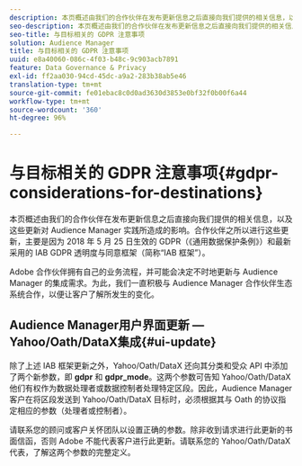 ```yaml
---
description: 本页概述由我们的合作伙伴在发布更新信息之后直接向我们提供的相关信息，以及这些更新对 Audience Manager 实践所造成的影响。合作伙伴之所以进行这些更新，主要是因为 2018 年 5 月 25 日生效的 GDPR（《通用数据保护条例》）和最新采用的 IAB GDPR 透明度与同意框架（简称“IAB 框架”）。
seo-description: 本页概述由我们的合作伙伴在发布更新信息之后直接向我们提供的相关信息，以及这些更新对 Audience Manager 实践所造成的影响。合作伙伴之所以进行这些更新，主要是因为 2018 年 5 月 25 日生效的 GDPR（《通用数据保护条例》）和最新采用的 IAB GDPR 透明度与同意框架（简称“IAB 框架”）。
seo-title: 与目标相关的 GDPR 注意事项
solution: Audience Manager
title: 与目标相关的 GDPR 注意事项
uuid: e8a40060-086c-4f03-b48c-9c903acb7891
feature: Data Governance & Privacy
exl-id: ff2aa030-94cd-45dc-a9a2-283b38ab5e46
translation-type: tm+mt
source-git-commit: fe01ebac8c0d0ad3630d3853e0bf32f0b00f6a44
workflow-type: tm+mt
source-wordcount: '360'
ht-degree: 96%

---
```


# 与目标相关的 GDPR 注意事项{#gdpr-considerations-for-destinations}

本页概述由我们的合作伙伴在发布更新信息之后直接向我们提供的相关信息，以及这些更新对 Audience Manager 实践所造成的影响。合作伙伴之所以进行这些更新，主要是因为 2018 年 5 月 25 日生效的 GDPR（《通用数据保护条例》）和最新采用的 IAB GDPR 透明度与同意框架（简称“IAB 框架”）。

Adobe 合作伙伴拥有自己的业务流程，并可能会决定不时地更新与 Audience Manager 的集成需求。为此，我们一直积极与 Audience Manager 合作伙伴生态系统合作，以便让客户了解所发生的变化。

<!-- ## Audience Manager Partner Updates - ID Syncs {#partner-updates-id-syncs}

Some partners, as listed in the table below, have changed their integration requirements with Audience Manager to include support based on the IAB Framework, in order to comply with GDPR standards.

<table id="table_335A470D4F10434E9CF587089FB54B0C"> 
 <thead> 
  <tr> 
   <th colname="col1" class="entry"> <p>Partner Name </p> </th> 
   <th colname="col2" class="entry"> <p>Expected Impact </p> </th> 
   <th colname="col3" class="entry"> <p>Status of the change </p> </th> 
  </tr>
 </thead>
 <tbody> 
  <tr> 
   <td colname="col1"> <p>Yahoo/Oath/DataX </p> </td> 
   <td colname="col2"> <p>ID syncs for users in the European Union are dropped by the partner </p> </td> 
   <td colname="col3"> <p>Live since May 22nd 2018 </p> </td> 
  </tr> 
  <tr> 
   <td colname="col1"> <p>Trade Desk </p> </td> 
   <td colname="col2"> <p>ID syncs for users in the European Union are dropped by the partner </p> </td> 
   <td colname="col3"> <p>Not live yet </p> </td> 
  </tr> 
  <tr> 
   <td colname="col1"> <p>Rubicon </p> </td> 
   <td colname="col2"> <p>ID syncs for users in the European Union are dropped by the partner </p> </td> 
   <td colname="col3"> <p>Not live yet </p> </td> 
  </tr> 
  <tr> 
   <td colname="col1"> <p>LiveRamp </p> </td> 
   <td colname="col2"> <p>ID syncs for users in the European Union are dropped by the partner </p> </td> 
   <td colname="col3"> <p>Not live yet </p> </td> 
  </tr> 
 </tbody> 
</table> -->

## Audience Manager用户界面更新 — Yahoo/Oath/DataX集成{#ui-update}

除了上述 IAB 框架更新之外，Yahoo/Oath/DataX 还向其分类和受众 API 中添加了两个新参数，即 **gdpr** 和 **gdpr_mode**。这两个参数可告知 Yahoo/Oath/DataX 他们有权作为数据处理者或数据控制者处理特定区段。因此，Audience Manager 客户在将区段发送到 Yahoo/Oath/DataX 目标时，必须根据其与 Oath 的协议指定相应的参数（处理者或控制者）。

请联系您的顾问或客户关怀团队以设置正确的参数。除非收到请求进行此更新的书面信函，否则 Adobe 不能代表客户进行此更新。请联系您的 Yahoo/Oath/DataX 代表，了解这两个参数的完整定义。
